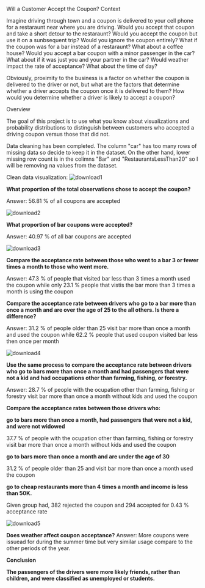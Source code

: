 Will a Customer Accept the Coupon?
Context

Imagine driving through town and a coupon is delivered to your cell phone for a restaraunt near where you are driving. Would you accept that coupon and take a short detour to the restaraunt? Would you accept the coupon but use it on a sunbsequent trip? Would you ignore the coupon entirely? What if the coupon was for a bar instead of a restaraunt? What about a coffee house? Would you accept a bar coupon with a minor passenger in the car? What about if it was just you and your partner in the car? Would weather impact the rate of acceptance? What about the time of day?

Obviously, proximity to the business is a factor on whether the coupon is delivered to the driver or not, but what are the factors that determine whether a driver accepts the coupon once it is delivered to them? How would you determine whether a driver is likely to accept a coupon?

Overview

The goal of this project is to use what you know about visualizations and probability distributions to distinguish between customers who accepted a driving coupon versus those that did not.

Data cleaning has been completed. 
  The column "car" has too many rows of missing data so decide to keep it in the dataset. On the other hand, lower missing row count is in the colimns "Bar" and "RestaurantsLessThan20" so I will be removing na values from the dataset.
  
  Clean data visualization:
  ![download1](https://user-images.githubusercontent.com/16770936/199153990-e55ee48e-9424-48ff-b8af-1d9beb2ae06a.png)

  
  **What proportion of the total observations chose to accept the coupon?**
  
  Answer: 56.81 % of all coupons are accepted
    
  ![download2](https://user-images.githubusercontent.com/16770936/199155154-eb4a482a-5ebc-456a-91eb-5694c4d670d7.png)

  **What proportion of bar coupons were accepted?**
  
  Answer: 40.97 % of all bar coupons are accepted
 
 ![download3](https://user-images.githubusercontent.com/16770936/199155281-4f68b24e-68df-4857-ba9f-907af29e4240.png)

  **Compare the acceptance rate between those who went to a bar 3 or fewer times a month to those who went more.**
  
  Answer: 47.3 % of people that visited bar less than 3 times a month used the coupon while only 23.1 % people that vistis the bar more than 3 times a month is using the coupon
    
  **Compare the acceptance rate between drivers who go to a bar more than once a month and are over the age of 25 to the all others. Is there a difference?**
  
  Answer: 31.2 % of people older than 25 visit bar more than once a month and used the coupon while 62.2 % people that used coupon visited bar less then once per month
    
    
  ![download4](https://user-images.githubusercontent.com/16770936/199155364-97bd65b8-016e-42dd-92db-e50938423114.png)

  **Use the same process to compare the acceptance rate between drivers who go to bars more than once a month and had passengers that were not a kid and had occupations other than farming, fishing, or forestry.**
  
  Answer: 28.7 % of people with the ocupation other than farming, fishing or forestry visit bar more than once a month without kids and used the coupon
    
   **Compare the acceptance rates between those drivers who:**
   
   **go to bars more than once a month, had passengers that were not a kid, and were not widowed**
   
   37.7 % of people with the ocupation other than farming, fishing or forestry visit bar more than once a month without kids and used the coupon
   
   **go to bars more than once a month and are under the age of 30**
   
   31.2 % of people older than 25 and visit bar more than once a month used the coupon
   
   **go to cheap restaurants more than 4 times a month and income is less than 50K.**
   
   Given group had, 382 rejected the coupon and 294 accepted for 0.43 % acceptance rate
   
   
   ![download5](https://user-images.githubusercontent.com/16770936/199155770-83a67f39-60c6-4c95-8864-6cfbab400817.png)

   **Does weather affect coupon acceptance?**
   Answer: More coupons were issuead for during the summer time but very similar usage compare to the other periods of the year.
  
  
**Conclusion**

**The passengers of the drivers were more likely friends, rather than children, and were classified as unemployed or students.**
